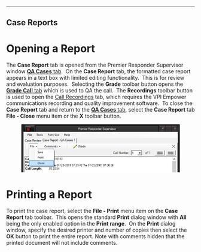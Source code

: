   ------------------
  **Case Reports**
  ------------------

# Opening a Report

The **Case Report** tab is opened from the Premier Responder Supervisor
window [**QA Cases** tab](Case%20Review.htm).  On the **Case Report**
tab, the formatted case report appears in a text box with limited
editing functionality.  This is for review and evaluation purposes. 
Selecting the **Grade** toolbar button opens the [**Grade Call**
tab](Case%20Eval.htm) which is used to QA the call.  The **Recordings**
toolbar button is used to open the [Call
Recordings](Call%20Recordings.htm) tab, which requires the VPI Empower
communications recording and quality improvement software.  To close the
**Case Report** tab and return to the [**QA Cases**
tab](Case%20Review.htm), select the **Case Report** tab **File - Close**
menu item or the **X** toolbar button.

<figure><img src=".gitbook/assets/Case Reports_files/image004.png" alt=""><figcaption></figcaption></figure> 

# Printing a Report

To print the case report, select the **File - Print** menu item on the
**Case Report** tab toolbar.  This opens the standard **Print** dialog
window with **All** being the only enabled option in the **Print
range**.  On the **Print** dialog window, specify the desired printer
and number of copies then select the **OK** button to print the entire
report. Note with comments hidden that the printed document will not
include comments.
